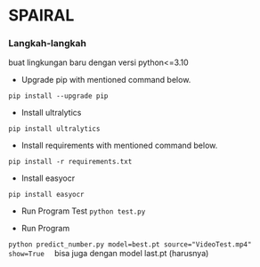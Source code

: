 # SPAIRAL

### Langkah-langkah

buat lingkungan baru dengan versi python<=3.10

- Upgrade pip with mentioned command below.
```
pip install --upgrade pip
```
- Install ultralytics
```
pip install ultralytics
```
- Install requirements with mentioned command below.
```
pip install -r requirements.txt
```
- Install easyocr
```
pip install easyocr
```
- Run Program Test
`python test.py`

- Run Program

`python predict_number.py model=best.pt source="VideoTest.mp4" show=True 
`
bisa juga dengan model last.pt (harusnya)


